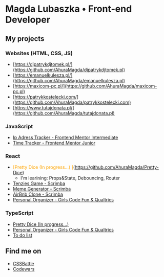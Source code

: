 # Magda Lubaszka • Front-end Developer


## My projects
### Websites (HTML, CSS, JS)
- [https://djpatrykdjtomek.pl/](https://github.com/AhuraMagda/djpatrykdjtomek.pl)
- [https://emanuelkulesza.pl/](https://github.com/AhuraMagda/emanuelkulesza.pl)
- [https://maxicom-pc.pl/](https://github.com/AhuraMagda/maxicom-pc.pl)
- [https://patrykkostelecki.com/](https://github.com/AhuraMagda/patrykkostelecki.com)
- [https://www.tutajdonata.pl/](https://github.com/AhuraMagda/tutajdonata.pl)

### JavaScript 
- [Ip Adress Tracker - Frontend Mentor Intermediate](https://ahuramagda.github.io/FrontendMentor-lvl3-ip-address-tracker/)
- [Time Tracker - Frontend Mentor Junior](https://ahuramagda.github.io/time-tracker/)

### React 
- <span style='color: orange;'>[Pretty Dice (In progress...) ]</span>(https://github.com/AhuraMagda/Pretty-Dice)
  - I'm learining: Props&State, Debouncing, Router
- [Tenzies Game - Scrimba](https://github.com/AhuraMagda/Scrimba-Tenzies)
- [Meme Generator - Scrimba](https://github.com/AhuraMagda/meme-generator) 
- [AirBnb Clone - Scrimba](https://github.com/AhuraMagda/airbnb-clone)  
- [Personal Organizer - Girls Code Fun & Qualtrics](https://github.com/AhuraMagda/MyPersonalOrganizer-GirlsCodeFun)

### TypeScript 
- [Pretty Dice (In progress...) ](https://github.com/AhuraMagda/Pretty-Dice)
- [Personal Organizer - Girls Code Fun & Qualtrics](https://github.com/AhuraMagda/MyPersonalOrganizer-GirlsCodeFun)
- [To do list](https://ahuramagda.github.io/To-do-list-TS/) 


## Find me on
- [CSSBattle](https://cssbattle.dev/player/ahuramagda)
- [Codewars](https://www.codewars.com/users/AhuraMagda)
